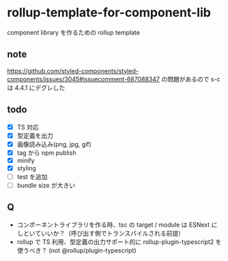 # rollup-template-for-component-lib

component library を作るための rollup template

## note

https://github.com/styled-components/styled-components/issues/3045#issuecomment-687088347 の問題があるので s-c は 4.4.1 にデグレした

## todo

- [x] TS 対応
- [x] 型定義を出力
- [x] 画像読み込み(png, jpg, gif)
- [x] tag から npm publish
- [x] minify
- [x] styling
- [ ] test を追加
- [ ] bundle size が大きい

## Q

- コンポーネントライブラリを作る時、tsc の target / module は ESNext にしといていいか？（呼び出す側でトランスパイルされる前提）
- rollup で TS 利用、型定義の出力サポート的に rollup-plugin-typescript2 を使うべき？ (not @rollup/plugin-typescript)

